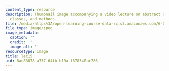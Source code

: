 ```yaml
---
content_type: resource
description: Thumbnail image accompanying a video lecture on abstract data types,
  classes, and methods.
file: /media/https%3A/open-learning-course-data-rc.s3.amazonaws.com/6-00-introduction-to-computer-science-and-programming-fall-2008/8ae83878a73764fbb19af378340ac786_lec15.jpg
file_type: image/jpeg
image_metadata:
  caption: ''
  credit: ''
  image-alt: ''
resourcetype: Image
title: lec15
uid: 8ae83878-a737-64fb-b19a-f378340ac786
---
```

